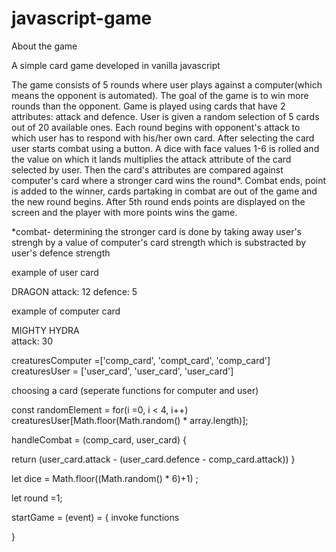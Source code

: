 # javascript-game

About the game

A simple card game developed in vanilla javascript

The game consists of 5 rounds where user plays against a computer(which means the opponent is automated). The goal of the game is to win more rounds than the opponent.
Game is played using cards that have 2 attributes: attack and defence.
User is given a random selection of 5 cards out of 20 available ones. Each round begins with opponent's attack to which user has to respond with his/her own card.
After selecting the card user starts combat using a button. A dice with face values 1-6 is rolled and the value on which it lands multiplies the attack attribute of the card selected by user. Then the card's attributes are compared against computer's card where a stronger card wins the round\*. Combat ends, point is added to the winner, cards partaking in combat are out of the game and the new round begins. After 5th round ends points are displayed on the screen and the player with more points wins the game.

\*combat- determining the stronger card is done by taking away user's strengh by a value of computer's card strength which is substracted by user's defence strength

example of user card

DRAGON
attack: 12
defence: 5

example of computer card

MIGHTY HYDRA  
attack: 30

creaturesComputer =['comp_card', 'compt_card', 'comp_card']
creaturesUser = ['user_card', 'user_card', 'user_card']

choosing a card (seperate functions for computer and user)

const randomElement =
for(i =0, i < 4, i++)
creaturesUser[Math.floor(Math.random() * array.length)];

handleCombat = (comp_card, user_card) {

return (user_card.attack - (user_card.defence - comp_card.attack))
}

let dice = Math.floor((Math.random() \* 6)+1) ;

let round =1;

startGame = (event) = {
invoke functions

}

